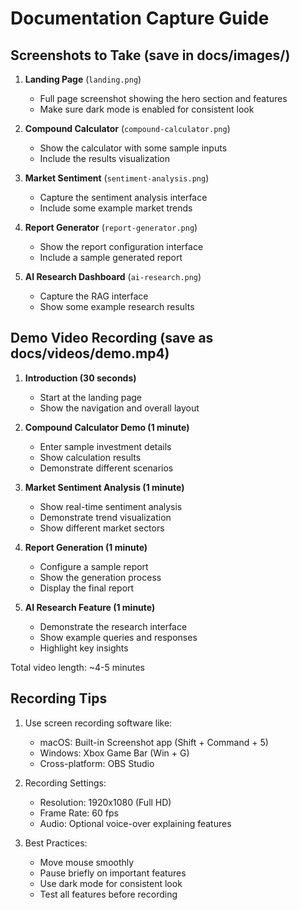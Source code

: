 # Documentation Capture Guide

## Screenshots to Take (save in docs/images/)

1. **Landing Page** (`landing.png`)
   - Full page screenshot showing the hero section and features
   - Make sure dark mode is enabled for consistent look

2. **Compound Calculator** (`compound-calculator.png`)
   - Show the calculator with some sample inputs
   - Include the results visualization

3. **Market Sentiment** (`sentiment-analysis.png`)
   - Capture the sentiment analysis interface
   - Include some example market trends

4. **Report Generator** (`report-generator.png`)
   - Show the report configuration interface
   - Include a sample generated report

5. **AI Research Dashboard** (`ai-research.png`)
   - Capture the RAG interface
   - Show some example research results

## Demo Video Recording (save as docs/videos/demo.mp4)

1. **Introduction (30 seconds)**
   - Start at the landing page
   - Show the navigation and overall layout

2. **Compound Calculator Demo (1 minute)**
   - Enter sample investment details
   - Show calculation results
   - Demonstrate different scenarios

3. **Market Sentiment Analysis (1 minute)**
   - Show real-time sentiment analysis
   - Demonstrate trend visualization
   - Show different market sectors

4. **Report Generation (1 minute)**
   - Configure a sample report
   - Show the generation process
   - Display the final report

5. **AI Research Feature (1 minute)**
   - Demonstrate the research interface
   - Show example queries and responses
   - Highlight key insights

Total video length: ~4-5 minutes

## Recording Tips

1. Use screen recording software like:
   - macOS: Built-in Screenshot app (Shift + Command + 5)
   - Windows: Xbox Game Bar (Win + G)
   - Cross-platform: OBS Studio

2. Recording Settings:
   - Resolution: 1920x1080 (Full HD)
   - Frame Rate: 60 fps
   - Audio: Optional voice-over explaining features

3. Best Practices:
   - Move mouse smoothly
   - Pause briefly on important features
   - Use dark mode for consistent look
   - Test all features before recording 